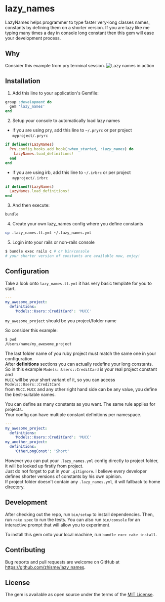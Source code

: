 # lazy_names

LazyNames helps programmer to type faster very-long classes names, constants by defining them on a shorter version.
If you are lazy like me typing many times a day in console long constant then this gem will ease your development process.

## Why

Consider this example from pry terminal session.
![Lazy names in action](https://media.giphy.com/media/7CtRJfp2yocsOu9zEA/source.gif)

## Installation

1. Add this line to your application's Gemfile:

```ruby
group :development do
  gem 'lazy_names'
end
```
2. Setup your console to automatically load lazy names

- If you are using pry, add this line to `~/.pryrc` or per project `myproject/.pryrc`

```ruby
if defined?(LazyNames)
  Pry.config.hooks.add_hook(:when_started, :lazy_names) do
    LazyNames.load_definitions!
  end
end
```

- If you are using irb, add this line to `~/.irbrc` or per project `myproject/.irbrc`

```ruby
if defined?(LazyNames)
  LazyNames.load_definitions!
end
```

3. And then execute:
```bash
bundle
```

4. Create your own lazy_names config where you define constants
```bash
cp .lazy_names.tt.yml ~/.lazy_names.yml
```

5. Login into your rails or non-rails console
```bash
$ bundle exec rails c # or bin/console
# your shorter version of constants are available now, enjoy!
```

## Configuration
Take a look onto `lazy_names.tt.yml` it has very basic template for you to start.

```yml
---
my_awesome_project:
  definitions:
    'Models::Users::CreditCard': 'MUCC'
```
`my_awesome_project` should be you project/folder name

So consider this example:
```sh
$ pwd
/Users/name/my_awesome_project
```
The last folder name of you ruby project must match the same one in your configuration.  
After **definitions** sections you can actually redefine your long constants.  
So in this example `Models::Users::CreditCard` is your real project constant and   
`MUCC` will be your short variant of it, so you can access `Models::Users::CreditCard`   
from `MUCC`. `MUCC` and any other right hand side can be any value, you define the best-suitable names.  

You can define as many constants as you want. The same rule applies for projects.   
Your config can have multiple constant definitions per namespace.  
```yml
---
my_awesome_project:
  definitions:
    'Models::Users::CreditCard': 'MUCC'
my_another_project:
  definitions:
    'OtherLongConst': 'Short'
```

However you can put your `.lazy_names.yml` config directly to project folder, it will be looked up firstly from project.  
Just do not forget to put in your `.gitignore`. I believe every developer defines shorter versions of constants by his own opinion.  
If project folder doesn't contain any `.lazy_names.yml`, it will fallback to home directory.  

## Development

After checking out the repo, run `bin/setup` to install dependencies. Then, run `rake spec` to run the tests. You can also run `bin/console` for an interactive prompt that will allow you to experiment.

To install this gem onto your local machine, run `bundle exec rake install`.

## Contributing

Bug reports and pull requests are welcome on GitHub at https://github.com/zhisme/lazy_names.

## License

The gem is available as open source under the terms of the [MIT License](https://opensource.org/licenses/MIT).
